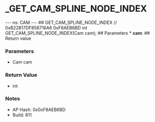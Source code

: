 # _GET_CAM_SPLINE_NODE_INDEX

--- ns: CAM --- ## GET_CAM_SPLINE_NODE_INDEX  // 0xB22B17DF858716A6 0xF8AEB6BD int GET_CAM_SPLINE_NODE_INDEX(Cam cam);  ## Parameters * **cam**:  ## Return value

### Parameters
* Cam cam

### Return Value
* int

### Notes
* AP Hash: 0x0xF8AEB6BD
* Build: 811

